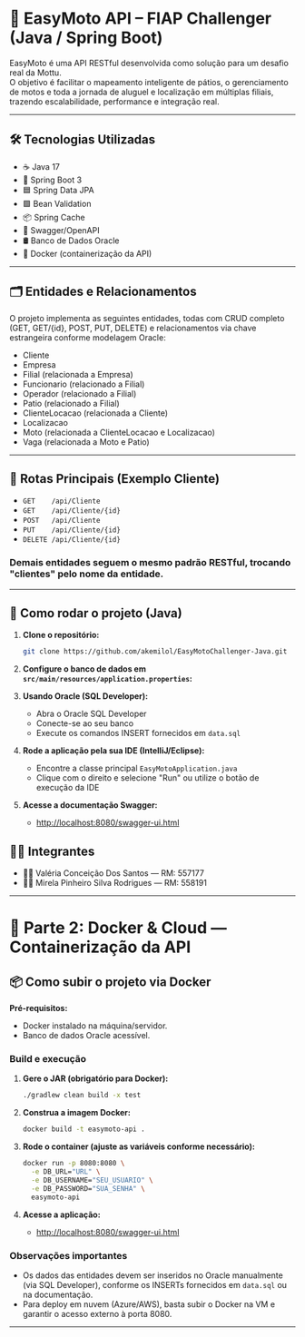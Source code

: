 # 🚦 EasyMoto API – FIAP Challenger (Java / Spring Boot)

EasyMoto é uma API RESTful desenvolvida como solução para um desafio real da Mottu.  
O objetivo é facilitar o mapeamento inteligente de pátios, o gerenciamento de motos e toda a jornada de aluguel e localização em múltiplas filiais, trazendo escalabilidade, performance e integração real.

---

## 🛠️ Tecnologias Utilizadas

- ☕ Java 17
- 🌱 Spring Boot 3
- 🟦 Spring Data JPA
- 🟩 Bean Validation
- 📦 Spring Cache
- 📄 Swagger/OpenAPI
- 🛢️ Banco de Dados Oracle 
- 🐳 Docker (containerização da API)

---

## 🗂️ Entidades e Relacionamentos

O projeto implementa as seguintes entidades, todas com CRUD completo (GET, GET/{id}, POST, PUT, DELETE) e relacionamentos via chave estrangeira conforme modelagem Oracle:

- Cliente
- Empresa
- Filial (relacionada a Empresa)
- Funcionario (relacionado a Filial)
- Operador (relacionado a Filial)
- Patio (relacionado a Filial)
- ClienteLocacao (relacionada a Cliente)
- Localizacao
- Moto (relacionada a ClienteLocacao e Localizacao)
- Vaga (relacionada a Moto e Patio)

---

## 🔗 Rotas Principais (Exemplo Cliente)
- `GET    /api/Cliente`
- `GET    /api/Cliente/{id}`
- `POST   /api/Cliente`
- `PUT    /api/Cliente/{id}`
- `DELETE /api/Cliente/{id}`

### Demais entidades seguem o mesmo padrão RESTful, trocando "clientes" pelo nome da entidade.
---

## 🚀 Como rodar o projeto (Java)

1. **Clone o repositório:**
    ```bash
   git clone https://github.com/akemilol/EasyMotoChallenger-Java.git
    
2. **Configure o banco de dados em `src/main/resources/application.properties`:**

3. **Usando Oracle (SQL Developer):**
   - Abra o Oracle SQL Developer
   - Conecte-se ao seu banco
   - Execute os comandos INSERT fornecidos em `data.sql`

4. **Rode a aplicação pela sua IDE (IntelliJ/Eclipse):**
    - Encontre a classe principal `EasyMotoApplication.java`
    - Clique com o direito e selecione "Run" ou utilize o botão de execução da IDE

5. **Acesse a documentação Swagger:**
    - [http://localhost:8080/swagger-ui.html](http://localhost:8080/swagger-ui.html)
      
## 👩‍💻 Integrantes

- 💁‍♀️ Valéria Conceição Dos Santos — RM: 557177  
- 💁‍♀️ Mirela Pinheiro Silva Rodrigues — RM: 558191
---

# 🐳 Parte 2: Docker & Cloud — Containerização da API

## 📦 Como subir o projeto via Docker

**Pré-requisitos:**
- Docker instalado na máquina/servidor.
- Banco de dados Oracle acessível.

### Build e execução

1. **Gere o JAR (obrigatório para Docker):**
    ```sh
    ./gradlew clean build -x test
    ```

2. **Construa a imagem Docker:**
    ```sh
    docker build -t easymoto-api .
    ```

3. **Rode o container (ajuste as variáveis conforme necessário):**
    ```sh
    docker run -p 8080:8080 \
      -e DB_URL="URL" \
      -e DB_USERNAME="SEU_USUARIO" \
      -e DB_PASSWORD="SUA_SENHA" \
      easymoto-api
    ```

4. **Acesse a aplicação:**
    - [http://localhost:8080/swagger-ui.html](http://localhost:8080/swagger-ui.html)

### Observações importantes

- Os dados das entidades devem ser inseridos no Oracle manualmente (via SQL Developer), conforme os INSERTs fornecidos em `data.sql` ou na documentação.
- Para deploy em nuvem (Azure/AWS), basta subir o Docker na VM e garantir o acesso externo à porta 8080.

---
